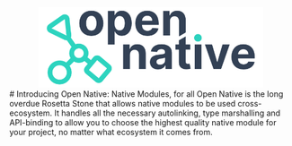 <div align="center">

<picture>
  <source media="(prefers-color-scheme: dark)" srcset="./open-native-logo-inverted.png">
  <img alt="open native logo" width="400" src="./open-native-logo.png">
</picture>
 
</div>
# Introducing Open Native: Native Modules, for all
Open Native is the long overdue Rosetta Stone that allows native modules to be used cross-ecosystem. It handles all the necessary autolinking, type marshalling and API-binding to allow you to choose the highest quality native module for your project, no matter what ecosystem it comes from.


